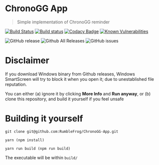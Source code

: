 # ChronoGG App

> Simple implementation of ChronoGG reminder

[![Build Status](https://travis-ci.org/RumbleFrog/ChronoGG-App.svg?branch=master)](https://travis-ci.org/RumbleFrog/ChronoGG-App)
[![Build status](https://ci.appveyor.com/api/projects/status/8nhbbpqanivjht9q?svg=true)](https://ci.appveyor.com/project/RumbleFrog/chronogg-app)
[![Codacy Badge](https://api.codacy.com/project/badge/Grade/8b443a30606e4a4bbcae1f0c235de4b6)](https://app.codacy.com/app/RumbleFrog/ChronoGG-App?utm_source=github.com&utm_medium=referral&utm_content=RumbleFrog/ChronoGG-App)
[![Known Vulnerabilities](https://snyk.io/test/github/rumblefrog/chronogg-app/badge.svg?targetFile=package.json)](https://snyk.io/test/github/rumblefrog/chronogg-app?targetFile=package.json)

![GitHub release](https://img.shields.io/github/release/RumbleFrog/ChronoGG-App.svg)
![Github All Releases](https://img.shields.io/github/downloads/RumbleFrog/ChronoGG-App/total.svg)
![GitHub issues](https://img.shields.io/github/issues/RumbleFrog/ChronoGG-App.svg)

# Disclaimer

If you download Windows binary from Github releases, Windows SmartScreen will try to block it when you open it; due to unestablished file reputation.

You can either (a) ignore it by clicking **More Info** and **Run anyway**, or (b) clone this repository, and build it yourself if you feel unsafe

# Building it yourself

```
git clone git@github.com:RumbleFrog/ChronoGG-App.git

yarn (npm install)

yarn run build (npm run build)
```

The executable will be within `build/`
